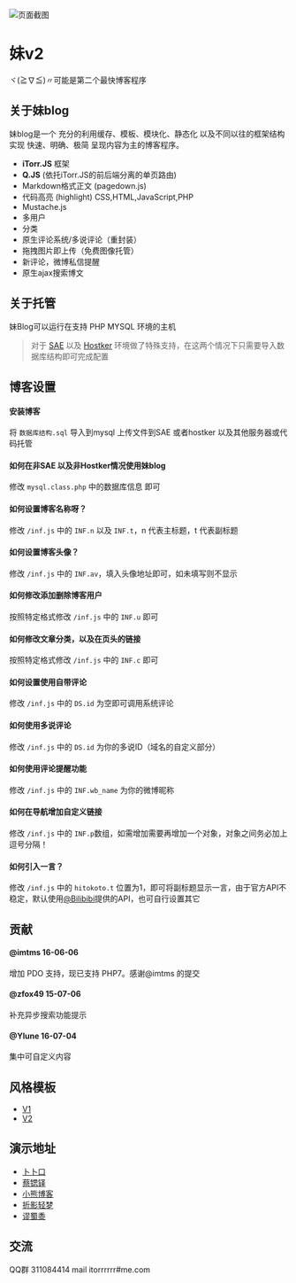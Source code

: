 
![页面截图](http://ww4.sinaimg.cn/large/a15b4afegw1enswvuws5eg20fo0b1jrd.gif)

# 妹v2

ヾ(≧∇≦)〃可能是第二个最快博客程序

## 关于妹blog

妹blog是一个 充分的利用缓存、模板、模块化、静态化 以及不同以往的框架结构 实现 快速、明确、极简 呈现内容为主的博客程序。
 

- **iTorr.JS** 框架
- **Q.JS** (依托iTorr.JS的前后端分离的单页路由)
- Markdown格式正文 (pagedown.js)
- 代码高亮 (highlight) CSS,HTML,JavaScript,PHP
- Mustache.js
- 多用户
- 分类
- 原生评论系统/多说评论（重封装）
- 拖拽图片即上传（免费图像托管）
- 新评论，微博私信提醒
- 原生ajax搜索博文


## 关于托管
妹Blog可以运行在支持 PHP MYSQL 环境的主机

>对于 [SAE](http://sae.sina.com.cn/) 以及 [Hostker](http://www.hostker.com/) 环境做了特殊支持，在这两个情况下只需要导入数据库结构即可完成配置


## 博客设置

#### 安装博客
将 `数据库结构.sql` 导入到mysql
上传文件到SAE 或者hostker 以及其他服务器或代码托管

#### 如何在非SAE 以及非Hostker情况使用妹blog
修改 `mysql.class.php` 中的数据库信息 即可

#### 如何设置博客名称呀？
修改 `/inf.js` 中的 `INF.n` 以及 `INF.t`，n 代表主标题，t 代表副标题

#### 如何设置博客头像？
修改 `/inf.js` 中的 `INF.av`，填入头像地址即可，如未填写则不显示

#### 如何修改添加删除博客用户
按照特定格式修改 `/inf.js` 中的 `INF.u` 即可

#### 如何修改文章分类，以及在页头的链接
按照特定格式修改 `/inf.js` 中的 `INF.c` 即可

#### 如何设置使用自带评论
修改 `/inf.js` 中的 `DS.id` 为空即可调用系统评论

#### 如何使用多说评论
修改 `/inf.js` 中的 `DS.id` 为你的多说ID（域名的自定义部分）

#### 如何使用评论提醒功能
修改 `/inf.js` 中的 `INF.wb_name` 为你的微博昵称

#### 如何在导航增加自定义链接
修改 `/inf.js` 中的 `INF.p`数组，如需增加需要再增加一个对象，对象之间务必加上逗号分隔！

#### 如何引入一言？
修改 `/inf.js` 中的 `hitokoto.t` 位置为1，即可将副标题显示一言，由于官方API不稳定，默认使用[@Bilibibi](http://bilibibi.me/)提供的API，也可自行设置其它

## 贡献
#### @imtms **16-06-06**
增加 PDO 支持，现已支持 PHP7。感谢@imtms 的提交

#### @zfox49 **15-07-06**
补充异步搜索功能提示

#### @Ylune **16-07-04**
集中可自定义内容

## 风格模板

- [V1](https://github.com/ylune/imouto-theme)
- [V2](https://github.com/ylune/imouto-theme-v2)

## 演示地址

- [卜卜口](http://mouto.org)
- [蔡锶铎](http://caisiduo.xyz)
- [小熊博客](https://yukimax.org/im2/)
- [折影轻梦](http://i.chainwon.com/)
- [谬蜀黍](http://miuss.xyz)

## 交流

QQ群 311084414
mail itorrrrrr#me.com

